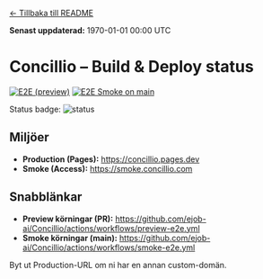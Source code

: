 [← Tillbaka till README](./README.md)

**Senast uppdaterad:** <!--STATUS_TS-->1970-01-01 00:00 UTC<!--/STATUS_TS-->

# Concillio – Build & Deploy status

[![E2E (preview)](https://github.com/ejob-ai/Concillio/actions/workflows/preview-e2e.yml/badge.svg)](https://github.com/ejob-ai/Concillio/actions/workflows/preview-e2e.yml)
[![E2E Smoke on main](https://github.com/ejob-ai/Concillio/actions/workflows/smoke-e2e.yml/badge.svg?branch=main)](https://github.com/ejob-ai/Concillio/actions/workflows/smoke-e2e.yml)

Status badge: ![status](https://img.shields.io/endpoint?url=https://raw.githubusercontent.com/ejob-ai/Concillio/status/status.json)

## Miljöer
- **Production (Pages):** https://concillio.pages.dev
- **Smoke (Access):** https://smoke.concillio.com

## Snabblänkar
- **Preview körningar (PR):** https://github.com/ejob-ai/Concillio/actions/workflows/preview-e2e.yml
- **Smoke körningar (main):** https://github.com/ejob-ai/Concillio/actions/workflows/smoke-e2e.yml

Byt ut Production-URL om ni har en annan custom-domän.


